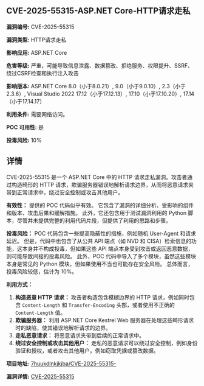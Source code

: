 ## CVE-2025-55315-ASP.NET Core-HTTP请求走私

**漏洞编号:** CVE-2025-55315

**漏洞类型:** HTTP请求走私

**影响应用:** ASP.NET Core

**危害等级:** 严重，可能导致信息泄露、数据篡改、拒绝服务、权限提升、SSRF、绕过CSRF检查和执行注入攻击

**影响版本:** ASP.NET Core 8.0（小于8.0.21）, 9.0（小于9.0.10）, 2.3（小于2.3.6）, Visual Studio 2022 17.12（小于17.12.13）, 17.10（小于17.10.20）, 17.14（小于17.14.17）

**利用条件:** 需要网络访问。

**POC 可用性:** 是

**投毒风险:** 10%

## 详情

CVE-2025-55315 是一个 ASP.NET Core 中的 HTTP 请求走私漏洞。攻击者通过构造畸形的 HTTP 请求，欺骗服务器错误地解析请求边界，从而将恶意请求夹带到正常请求中，绕过安全控制或攻击其他用户。

**有效性：**
提供的 POC 代码似乎有效。 它包含了漏洞的详细分析、受影响的组件和版本、攻击后果和缓解措施。 此外，它还包含用于测试漏洞利用的 Python 脚本，尽管并未提供完整的利用代码片段，但提供了利用的思路和步骤。

**投毒风险：**
POC 代码包含一些提高隐蔽性的措施，例如随机 User-Agent 和请求延迟。 但是，代码中也包含了从公共 API 端点（如 NVD 和 CISA）检索信息的功能，这本身并不构成投毒，但如果这些 API 端点本身受到攻击或返回恶意数据，则可能导致间接的投毒风险。 此外，POC 代码中导入了多个模块，虽然这些模块本身是常见的 Python 模块，但如果使用不当也可能存在安全风险。 总体而言，投毒风险较低，估计为 10%。

**利用方式：**
1.  **构造恶意 HTTP 请求：** 攻击者构造包含模糊边界的 HTTP 请求，例如同时包含 `Content-Length` 和 `Transfer-Encoding` 头部，或者使用不正确的 `Content-Length` 值。
2.  **欺骗服务器：** 利用 ASP.NET Core Kestrel Web 服务器在处理这些畸形请求时的缺陷，使其错误地解析请求的边界。
3.  **走私恶意请求：** 将恶意请求夹带到后续的正常请求中。
4.  **绕过安全控制或攻击其他用户：** 走私的恶意请求可以绕过安全控制，例如身份验证和授权，或者攻击其他用户，例如窃取凭据或篡改数据。

**项目地址:** [7huukdlnkjkjba/CVE-2025-55315-](https://github.com/7huukdlnkjkjba/CVE-2025-55315-)

**漏洞详情:** [CVE-2025-55315](https://nvd.nist.gov/vuln/detail/CVE-2025-55315)